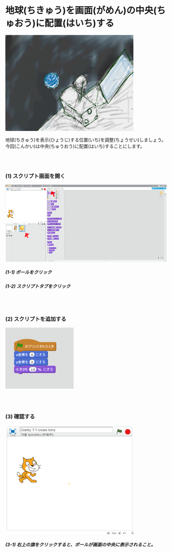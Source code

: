 # 地球(ちきゅう)を画面(がめん)の中央(ちゅおう)に配置(はいち)する

![](about2.png)

地球(ちきゅう)を表示(ひょうじ)する位置(いち)を調整(ちょうせい)しましょう。
今回(こんかい)は中央(ちゅうおう)に配置(はいち)することにします。

<br>
<br>

### (1) スクリプト画面を開く

![](c004.png)

##### (1-1) ボールをクリック
##### (1-2) スクリプトタブをクリック

<br>
<br>

### (2) スクリプトを追加する

![](s005.png)


<br>
<br>

### (3) 確認する
![](con02.png)

##### (3-1) 右上の旗をクリックすると、ボールが画面の中央に表示されること。
